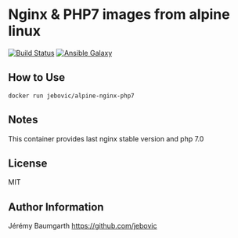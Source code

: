 Nginx & PHP7 images from alpine linux
=====================================

[![Build Status](https://travis-ci.org/jebovic/docker-alpine-nginx-php.svg?branch=master)](https://travis-ci.org/jebovic/docker-alpine-nginx-php7) [![Ansible Galaxy](https://img.shields.io/badge/hub.docker.com-jebovic/alpine--nginx--php7-blue.svg?style=flat)](https://hub.docker.com/r/jebovic/alpine-nginx-php7)

How to Use
----------

```
docker run jebovic/alpine-nginx-php7
```

Notes
-----

This container provides last nginx stable version and php 7.0

License
-------

MIT

Author Information
------------------

Jérémy Baumgarth https://github.com/jebovic
